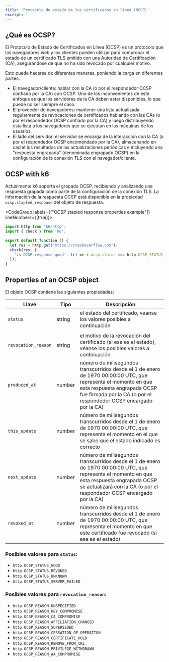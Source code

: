 ```yaml
---
title: 'Protocolo de estado de los certificados en línea (OCSP)'
excerpt: ''
---
```


## ¿Qué es OCSP?


El Protocolo de Estado de Certificados en Línea (OCSP) es un protocolo que los navegadores web y los clientes pueden utilizar para comprobar el estado de un certificado TLS emitido con una Autoridad de Certificación (CA), asegurándose de que no ha sido revocado por cualquier motivo.

Esto puede hacerse de diferentes maneras, poniendo la carga en diferentes partes:

- El navegador/cliente: hablar con la CA (o por el respondedor OCSP confiado por la CA) con OCSP. Uno de los inconvenientes de este enfoque es que los servidores de la CA deben estar disponibles, lo que puede no ser siempre el caso.
- El proveedor de navegadores: mantener una lista actualizada regularmente de revocaciones de certificados hablando con las CAs (o por el respondedor OCSP confiado por la CA) y luego distribuyendo esta lista a los navegadores que se ejecutan en las máquinas de los usuarios.
- El lado del servidor: el servidor se encarga de la interacción con la CA (o por el respondedor OCSP encomendado por la CA), almacenando en caché los resultados de las actualizaciones periódicas e incluyendo una "respuesta engrapada" (denominada engrapado OCSP) en la configuración de la conexión TLS con el navegador/cliente.


## OCSP with k6

Actualmente k6 soporta el grapado OCSP, recibiendo y analizando una respuesta grapada como parte de la configuración de la conexión TLS. La información de la respuesta OCSP está disponible en la propiedad `ocsp.stapled_response` del objeto de respuesta.

<CodeGroup labels={["OCSP stapled response properties example"]} lineNumbers={[true]}>

```javascript
import http from 'k6/http';
import { check } from 'k6';

export default function () {
  let res = http.get('https://stackoverflow.com');
  check(res, {
    'is OCSP response good': (r) => r.ocsp.status === http.OCSP_STATUS_GOOD,
  });
}
```

</CodeGroup>

## Properties of an OCSP object

El objeto OCSP contiene las siguientes propiedades:

| Llave                 | Tipo   | Descripción                                                                                                                                                                           |
| ------------------- | ------ | ------------------------------------------------------------------------------------------------------------------------------------------------------------------------------------- |
| `status`            | string | el estado del certificado, véanse los valores posibles a continuación
                                                                                                                              |
| `revocation_reason` | string | el motivo de la revocación del certificado (si ese es el estado), véanse los posibles valores a continuación                                                                                       |
| `produced_at`       | number | número de milisegundos transcurridos desde el 1 de enero de 1970 00:00:00 UTC, que representa el momento en que esta respuesta engrapada OCSP fue firmada por la CA (o por el respondedor OCSP encargado por la CA)          |
| `this_update`       | number | número de milisegundos transcurridos desde el 1 de enero de 1970 00:00:00 UTC, que representa el momento en el que se sabe que el estado indicado es correcto                                   |
| `next_update`       | number | número de milisegundos transcurridos desde el 1 de enero de 1970 00:00:00 UTC, que representa el momento en que esta respuesta engrapada OCSP se actualizará con la CA (o por el respondedor OCSP encargado por la CA) |
| `revoked_at`        | number | número de milisegundos transcurridos desde el 1 de enero de 1970 00:00:00 UTC, que representa el momento en que este certificado fue revocado (si ese es el estado)                                     |

### Posibles valores para `status`:

- `http.OCSP_STATUS_GOOD`
- `http.OCSP_STATUS_REVOKED`
- `http.OCSP_STATUS_UNKNOWN`
- `http.OCSP_STATUS_SERVER_FAILED`

### Posibles valores para `revocation_reason`:

- `http.OCSP_REASON_UNSPECIFIED`
- `http.OCSP_REASON_KEY_COMPROMISE`
- `http.OCSP_REASON_CA_COMPROMISE`
- `http.OCSP_REASON_AFFILIATION_CHANGED`
- `http.OCSP_REASON_SUPERSEDED`
- `http.OCSP_REASON_CESSATION_OF_OPERATION`
- `http.OCSP_REASON_CERTIFICATE_HOLD`
- `http.OCSP_REASON_REMOVE_FROM_CRL`
- `http.OCSP_REASON_PRIVILEGE_WITHDRAWN`
- `http.OCSP_REASON_AA_COMPROMISE`
